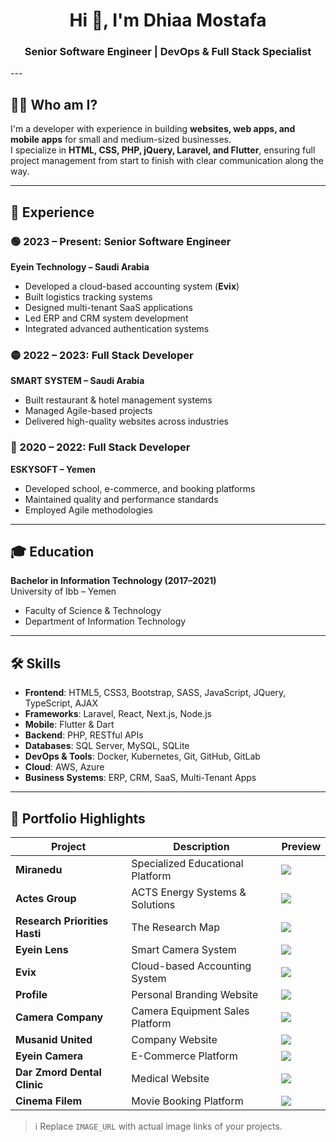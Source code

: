 <h1 align="center">Hi 👋, I'm Dhiaa Mostafa</h1>
<h3 align="center">Senior Software Engineer | DevOps & Full Stack Specialist</h3>
---

## 👨‍💻 Who am I?

I'm a developer with experience in building **websites, web apps, and mobile apps** for small and medium-sized businesses.  
I specialize in **HTML, CSS, PHP, jQuery, Laravel, and Flutter**, ensuring full project management from start to finish with clear communication along the way.

---

## 💼 Experience

### 🟢 2023 – Present: Senior Software Engineer  
**Eyein Technology – Saudi Arabia**
- Developed a cloud-based accounting system (**Evix**)
- Built logistics tracking systems
- Designed multi-tenant SaaS applications
- Led ERP and CRM system development
- Integrated advanced authentication systems

### 🟡 2022 – 2023: Full Stack Developer  
**SMART SYSTEM – Saudi Arabia**
- Built restaurant & hotel management systems
- Managed Agile-based projects
- Delivered high-quality websites across industries

### 🔵 2020 – 2022: Full Stack Developer  
**ESKYSOFT – Yemen**
- Developed school, e-commerce, and booking platforms
- Maintained quality and performance standards
- Employed Agile methodologies

---

## 🎓 Education

**Bachelor in Information Technology (2017–2021)**  
University of Ibb – Yemen  
- Faculty of Science & Technology  
- Department of Information Technology

---

## 🛠️ Skills

- **Frontend**: HTML5, CSS3, Bootstrap, SASS, JavaScript, JQuery, TypeScript, AJAX  
- **Frameworks**: Laravel, React, Next.js, Node.js  
- **Mobile**: Flutter & Dart  
- **Backend**: PHP, RESTful APIs  
- **Databases**: SQL Server, MySQL, SQLite  
- **DevOps & Tools**: Docker, Kubernetes, Git, GitHub, GitLab  
- **Cloud**: AWS, Azure  
- **Business Systems**: ERP, CRM, SaaS, Multi-Tenant Apps  
---

## 🧩 Portfolio Highlights


| Project | Description | Preview |
|--------|-------------|---------|
| **Miranedu** | Specialized Educational Platform | ![](imgs/1.jpeg) |
| **Actes Group** | ACTS Energy Systems & Solutions | ![](imgs/2.jpeg) |
| **Research Priorities Hasti** | The Research Map | ![](imgs/3.jpeg) |
| **Eyein Lens** | Smart Camera System | ![](imgs/4.jpeg) |
| **Evix** | Cloud-based Accounting System | ![](imgs/5.jpeg) |
| **Profile** | Personal Branding Website | ![](imgs/6.jpeg) |
| **Camera Company** | Camera Equipment Sales Platform | ![](imgs/7.jpeg) |
| **Musanid United** | Company Website | ![](imgs/8.jpeg) |
| **Eyein Camera** | E-Commerce Platform | ![](imgs/9.jpeg) |
| **Dar Zmord Dental Clinic** | Medical Website | ![](imgs/10.jpeg) |
| **Cinema Filem** | Movie Booking Platform | ![](imgs/11.jpeg) |

> ℹ️ Replace `IMAGE_URL` with actual image links of your projects.
